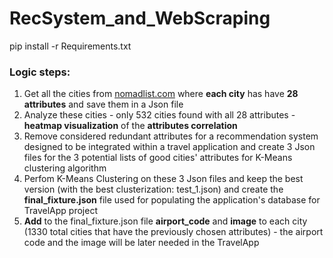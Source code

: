 # RecSystem_and_WebScraping

pip install -r Requirements.txt

### Logic steps:

1) Get all the cities from [nomadlist.com](https://nomadlist.com/) where <b>each city</b> has have <b>28 attributes</b> and save them in a Json file
2) Analyze these cities - only 532 cities found with all 28 attributes - <b>heatmap visualization</b> of the <b>attributes correlation</b>  
3) Remove considered redundant attributes for a recommendation system designed to be integrated within a travel application and create 3 Json files for the 3 potential lists of good cities' attributes for K-Means clustering algorithm
4) Perfom K-Means Clustering on these 3 Json files and keep the best version (with the best clusterization: test_1.json) and create the <b>final_fixture.json</b> file used for populating the application's database for TravelApp project
5) <b>Add</b> to the final_fixture.json file <b>airport_code</b> and <b>image</b> to each city (1330 total cities that have the previously chosen attributes) - the airport code and the image will be later needed in the TravelApp
